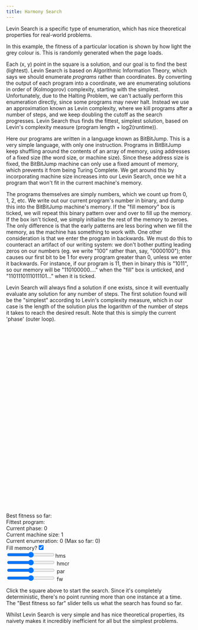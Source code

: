 ```yaml
---
title: Harmony Search
---
```

Levin Search is a specific type of enumeration, which has nice theoretical properties for real-world problems.

In this example, the fitness of a particular location is shown by how light the grey colour is. This is randomly generated when the page loads.

Each (x, y) point in the square is a solution, and our goal is to find the best (lightest). Levin Search is based on Algorithmic Information Theory, which says we should enumerate *programs* rather than coordinates. By converting the output of each program into a coordinate, we are enumerating solutions in order of (Kolmogorov) complexity, starting with the simplest. Unfortunately, due to the Halting Problem, we can't actually perform this enumeration directly, since some programs may never halt. Instead we use an approximation known as Levin complexity, where we kill programs after a number of steps, and we keep doubling the cutoff as the search progresses. Levin Search thus finds the fittest, simplest solution, based on Levin's complexity measure (program length + log2(runtime)).

Here our programs are written in a language known as BitBitJump. This is a very simple language, with only one instruction. Programs in BitBitJump keep shuffling around the contents of an array of memory, using addresses of a fixed size (the word size, or machine size). Since these address size is fixed, the BitBitJump machine can only use a fixed amount of memory, which prevents it from being Turing Complete. We get around this by incorporating machine size increases into our Levin Search, once we hit a program that won't fit in the current machine's memory.

The programs themselves are simply numbers, which we count up from 0, 1, 2, etc. We write out our current program's number in binary, and dump this into the BitBitJump machine's memory. If the "fill memory" box is ticked, we will repeat this binary pattern over and over to fill up the memory. If the box isn't ticked, we simply initialise the rest of the memory to zeroes. The only difference is that the early patterns are less boring when we fill the memory, as the machine has something to work with. One other consideration is that we enter the program in backwards. We must do this to counteract an artifact of our writing system: we don't bother putting leading zeros on our numbers (eg. we write "100" rather than, say, "0000100"); this causes our first bit to be 1 for every program greater than 0, unless we enter it backwards. For instance, if our program is 11, then in binary this is "1011", so our memory will be "110100000...." when the "fill" box is unticked, and "1101110111011101..." when it is ticked.

Levin Search will always find a solution if one exists, since it will eventually evaluate any solution for any number of steps. The first solution found will be the "simplest" according to Levin's complexity measure, which in our case is the length of the solution plus the logarithm of the number of steps it takes to reach the desired result. Note that this is simply the current 'phase' (outer loop).

<div id="harmony_playfield" style="width: 500px; height: 500px;"></div>
<form action="#" type="get">
<div>
  Best fitness so far: <a id="harmony_fitness_display"></a>
</div>
<div>
  Fittest program: <a id="harmony_winner"></a>
</div>
<div>
  Current phase: <a id="harmony_phase">0</a>
</div>
<div>
  Current machine size: <a id="harmony_m">1</a>
</div>
<div>
  Current enumeration: <a id="harmony_this_enum">0</a> (Max so far: <a id="harmony_enum">0</a>)
</div>
<div>
  <label for="#fill">Fill memory?</label><input type="checkbox" id="fill" checked="checked" />
</div>
<div>
  <label for="hms"></label><input type="range" min="1" max="100" value="" id="hms" />hms
</div>
<div>
  <label for="hmcr"></label><input type="range" min="0" max="10" value="" id="hmcr" />  hmcr
</div>
<div>
  <label for="par"></label><input type="range" min="0" max="10" value="" id="par" />  par
</div>
<div>
  <label for="fw"></label><input type="range" min="0" max="10" value="" id="fw" />  fw
</div>
</form>
<script src="/js/jquery.js"></script>
<script src="/js/jquery_svg.js"></script>
<script src="/js/underscore.js"></script>
<script src="/js/optimisation/harmony_ui.js"></script>

Click the square above to start the search. Since it's completely deterministic, there's no point running more than one instance at a time. The "Best fitness so far" slider tells us what the search has found so far.

Whilst Levin Search is very simple and has nice theoretical properties, its naivety makes it incredibly inefficient for all but the simplest problems.
